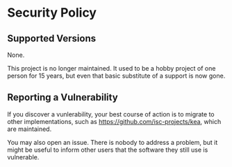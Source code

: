 # Security Policy

## Supported Versions

None.

This project is no longer maintained. It used to be a hobby project of one person
for 15 years, but even that basic substitute of a support is now gone.

## Reporting a Vulnerability

If you discover a vunlerability, your best course of action is to migrate to other
implementations, such as https://github.com/isc-projects/kea, which are maintained.

You may also open an issue. There is nobody to address a problem, but it might
be useful to inform other users that the software they still use is
vulnerable.
